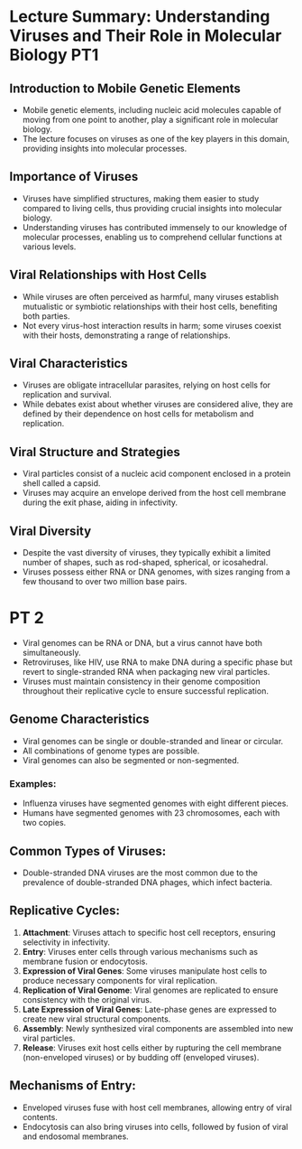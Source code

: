 # Lecture Summary: Understanding Viruses and Their Role in Molecular Biology PT1

## Introduction to Mobile Genetic Elements
- Mobile genetic elements, including nucleic acid molecules capable of moving from one point to another, play a significant role in molecular biology.
- The lecture focuses on viruses as one of the key players in this domain, providing insights into molecular processes.

## Importance of Viruses
- Viruses have simplified structures, making them easier to study compared to living cells, thus providing crucial insights into molecular biology.
- Understanding viruses has contributed immensely to our knowledge of molecular processes, enabling us to comprehend cellular functions at various levels.

## Viral Relationships with Host Cells
- While viruses are often perceived as harmful, many viruses establish mutualistic or symbiotic relationships with their host cells, benefiting both parties.
- Not every virus-host interaction results in harm; some viruses coexist with their hosts, demonstrating a range of relationships.

## Viral Characteristics
- Viruses are obligate intracellular parasites, relying on host cells for replication and survival.
- While debates exist about whether viruses are considered alive, they are defined by their dependence on host cells for metabolism and replication.

## Viral Structure and Strategies
- Viral particles consist of a nucleic acid component enclosed in a protein shell called a capsid.
- Viruses may acquire an envelope derived from the host cell membrane during the exit phase, aiding in infectivity.

## Viral Diversity
- Despite the vast diversity of viruses, they typically exhibit a limited number of shapes, such as rod-shaped, spherical, or icosahedral.
- Viruses possess either RNA or DNA genomes, with sizes ranging from a few thousand to over two million base pairs.

# PT 2 
- Viral genomes can be RNA or DNA, but a virus cannot have both simultaneously.
- Retroviruses, like HIV, use RNA to make DNA during a specific phase but revert to single-stranded RNA when packaging new viral particles.
- Viruses must maintain consistency in their genome composition throughout their replicative cycle to ensure successful replication.

## Genome Characteristics
- Viral genomes can be single or double-stranded and linear or circular.
- All combinations of genome types are possible.
- Viral genomes can also be segmented or non-segmented.

### Examples:
- Influenza viruses have segmented genomes with eight different pieces.
- Humans have segmented genomes with 23 chromosomes, each with two copies.

## Common Types of Viruses:
- Double-stranded DNA viruses are the most common due to the prevalence of double-stranded DNA phages, which infect bacteria.

## Replicative Cycles:
1. **Attachment**: Viruses attach to specific host cell receptors, ensuring selectivity in infectivity.
2. **Entry**: Viruses enter cells through various mechanisms such as membrane fusion or endocytosis.
3. **Expression of Viral Genes**: Some viruses manipulate host cells to produce necessary components for viral replication.
4. **Replication of Viral Genome**: Viral genomes are replicated to ensure consistency with the original virus.
5. **Late Expression of Viral Genes**: Late-phase genes are expressed to create new viral structural components.
6. **Assembly**: Newly synthesized viral components are assembled into new viral particles.
7. **Release**: Viruses exit host cells either by rupturing the cell membrane (non-enveloped viruses) or by budding off (enveloped viruses).

## Mechanisms of Entry:
- Enveloped viruses fuse with host cell membranes, allowing entry of viral contents.
- Endocytosis can also bring viruses into cells, followed by fusion of viral and endosomal membranes.

